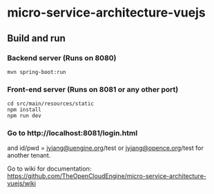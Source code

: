 # micro-service-architecture-vuejs

## Build and run
### Backend server (Runs on 8080)
```
mvn spring-boot:run
```

### Front-end server (Runs on 8081 or any other port)
```
cd src/main/resources/static
npm install
npm run dev
```

### Go to http://localhost:8081/login.html

and id/pwd = jyjang@uengine.org/test or jyjang@opence.org/test for another tenant.

Go to wiki for documentation:  https://github.com/TheOpenCloudEngine/micro-service-architecture-vuejs/wiki
